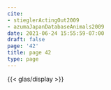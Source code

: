 ```yaml
---
cite:
- stieglerActingOut2009
- azumaJapanDatabaseAnimals2009
date: 2021-06-24 15:55:59-07:00
draft: false
page: '42'
title: page 42
type: page
---
```


{{< glas/display >}}